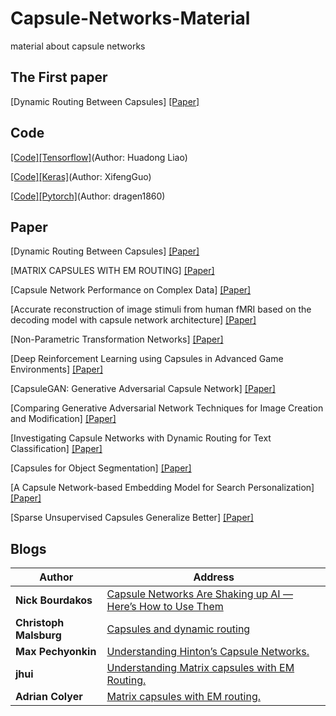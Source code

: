 # Capsule-Networks-Material
material about capsule networks 

## The First paper
[Dynamic Routing Between Capsules] [[Paper]](https://arxiv.org/abs/1710.09829)

## Code
[[Code][Tensorflow]](https://github.com/naturomics/CapsNet-Tensorflow)(Author: Huadong Liao)

[[Code][Keras]](https://github.com/XifengGuo/CapsNet-Keras)(Author: XifengGuo)

[[Code][Pytorch]](https://github.com/dragen1860/CapsNet-Pytorch)(Author: dragen1860)

## Paper
[Dynamic Routing Between Capsules] [[Paper]](https://arxiv.org/abs/1710.09829)

[MATRIX CAPSULES WITH EM ROUTING] [[Paper]](https://openreview.net/pdf?id=HJWLfGWRb)

[Capsule Network Performance on Complex Data] [[Paper]](https://arxiv.org/abs/1712.03480)

[Accurate reconstruction of image stimuli from human fMRI based on the decoding model with capsule network architecture] [[Paper]](https://arxiv.org/abs/1801.00602)

[Non-Parametric Transformation Networks] [[Paper]](https://arxiv.org/abs/1801.04520)

[Deep Reinforcement Learning using Capsules in Advanced Game Environments] [[Paper]](https://arxiv.org/abs/1801.09597)

[CapsuleGAN: Generative Adversarial Capsule Network] [[Paper]](https://arxiv.org/abs/1802.06167)

[Comparing Generative Adversarial Network Techniques for Image Creation and Modification] [[Paper]](https://arxiv.org/abs/1803.09093)

[Investigating Capsule Networks with Dynamic Routing for Text Classification] [[Paper]](https://arxiv.org/abs/1804.00538)

[Capsules for Object Segmentation] [[Paper]](https://arxiv.org/abs/1804.04241)

[A Capsule Network-based Embedding Model for Search Personalization] [[Paper]](https://arxiv.org/abs/1804.04266)

[Sparse Unsupervised Capsules Generalize Better] [[Paper]](https://arxiv.org/abs/1804.06094)

## Blogs
| Author | Address |
| -------| ------- |
| **Nick Bourdakos** |  [Capsule Networks Are Shaking up AI — Here’s How to Use Them](https://hackernoon.com/capsule-networks-are-shaking-up-ai-heres-how-to-use-them-c233a0971952)  |
| **Christoph Malsburg** |  [Capsules and dynamic routing ](https://medium.com/@christophmalsburg/capsules-and-dynamic-routing-are-a-step-in-the-right-direction-finally-addressing-the-binding-d269b62de567)  |
| **Max Pechyonkin** |  [Understanding Hinton’s Capsule Networks.](https://medium.com/ai%C2%B3-theory-practice-business/understanding-hintons-capsule-networks-part-i-intuition-b4b559d1159b)  |
| **jhui** |  [Understanding Matrix capsules with EM Routing.](https://jhui.github.io/2017/11/14/Matrix-Capsules-with-EM-routing-Capsule-Network)  |
| **Adrian Colyer** |  [Matrix capsules with EM routing.](https://blog.acolyer.org/2017/11/14/matrix-capsules-with-em-routing)  |
